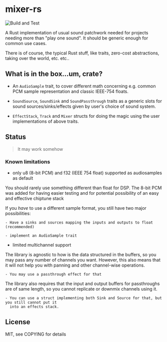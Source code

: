 # mixer-rs
![Build and Test](https://github.com/mana-z/mixer-rs/workflows/Build%20and%20Test/badge.svg)

A Rust implementation of usual sound patchwork needed for projects needing more than "play one
sound". It should be generic enough for common use cases.

There is of course, the typical Rust stuff, like traits, zero-cost abstractions, taking over the
world, etc. etc..

## What is in the box...um, crate?

- An `AudioSample` trait, to cover different math concerning e.g. common PCM sample representation
  and classic IEEE-754 floats.
- `SoundSource`, `SoundSink` and `SoundPassthrough` traits as a generic slots for sound
  sources/sinks/effects given by user's choice of sound system.

- `EffectStack`, `Track` and `Mixer` structs for doing the magic using the user implementations of
  above traits. 

## Status

> It may work somehow

### Known limitations

- only u8 (8-bit PCM) and f32 (IEEE 754 float) supported as audiosamples as default

You should rarely use something different than float for DSP. The 8-bit PCM was added for
having easier testing and for potential possibility of an easy and effective chiptune stack

If you _have_ to use a different sample format, you still have two major possibilities:

    - Have a sinks and sources mapping the inputs and outputs to float (recommended)

    - implement an AudioSample trait


- limited multichannel support

The library is agnostic to how is the data structured in the buffers, so you may pass any number of
channels you want. However, this also means that it will not help you with panning and other
channel-wise operations.

    - You may use a passthrough effect for that

The library also requires that the input and output buffers for passthroughs are of same length, so
you cannot replicate or downmix channels using it.

    - You can use a struct implementing both Sink and Source for that, but you still cannot put it
      into an effects stack.


## License

MIT, see COPYING for details
